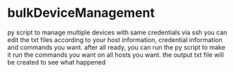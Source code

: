 # bulkDeviceManagement
py script to manage multiple devices with same credentials via ssh
you can edit the txt files according to your host information, credential information and commands you want. 
after all ready, you can run the py script to make it run the commands you want on all hosts you want. 
the output txt file will be created to see what happened 
